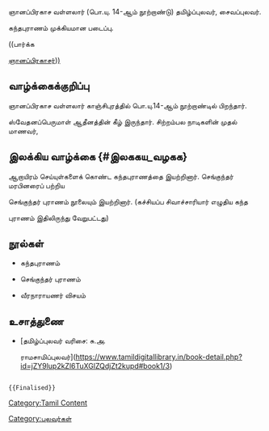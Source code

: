 ஞானப்பிரகாச வள்ளலார் (பொ.யு. 14-ஆம் நூற்றாண்டு) தமிழ்ப்புலவர், சைவப்புலவர்.
கந்தபுராணம் முக்கியமான படைப்பு.

((பார்க்க
[ஞானப்பிரகாசர்](ஞானப்பிரகாசர் "wikilink"))[)](ஞானப்பிரகாச_சுவாமிகள் "wikilink")

## வாழ்க்கைக்குறிப்பு

ஞானப்பிரகாச வள்ளலார் காஞ்சிபுரத்தில் பொ.யு.14-ஆம் நூற்றாண்டில் பிறந்தார்.
ஸ்வேதனப்பெருமாள் ஆதீனத்தின் கீழ் இருந்தார். சிற்றம்பல நாடிகளின் முதல் மாணவர்,

## இலக்கிய வாழ்க்கை {#இலககய_வழகக}

ஆறாயிரம் செய்யுள்களைக் கொண்ட கந்தபுராணத்தை இயற்றினார். செங்குந்தர் மரபினரைப் பற்றிய
செங்குந்தர் புராணம் நூலையும் இயற்றினார். (கச்சியப்ப சிவாச்சாரியார் எழுதிய கந்த
புராணம் இதிலிருந்து வேறுபட்டது)

## நூல்கள்

-   கந்தபுராணம்
-   செங்குந்தர் புராணம்
-   வீரநாராயணர் விசயம்

## உசாத்துணை

-   [தமிழ்ப்புலவர் வரிசை: சு.அ.
    ராமசாமிப்புலவர்](https://www.tamildigitallibrary.in/book-detail.php?id=jZY9lup2kZl6TuXGlZQdjZt2kupd#book1/3)

```{=mediawiki}
{{Finalised}}
```
[Category:Tamil Content](Category:Tamil_Content "wikilink")
[Category:புலவர்கள்](Category:புலவர்கள் "wikilink")
